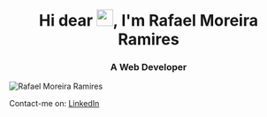 <h1 align="center">Hi dear <img src="https://raw.githubusercontent.com/kaueMarques/kaueMarques/master/hi.gif" width="30px">, I'm Rafael Moreira Ramires</h1>


<h3 align="center">A Web Developer </h3>
<p align="left"> <img src="https://komarev.com/ghpvc/?username=MoreiraRamires" alt="Rafael Moreira Ramires" /> </p>


Contact-me on:
[LinkedIn](https://linkedin.com/in/rafael-ramires)

